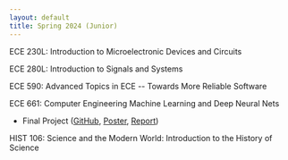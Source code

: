 ```yaml
---
layout: default
title: Spring 2024 (Junior)
---
```

ECE 230L: Introduction to Microelectronic Devices and Circuits

ECE 280L: Introduction to Signals and Systems

ECE 590: Advanced Topics in ECE -- Towards More Reliable Software  

ECE 661: Computer Engineering Machine Learning and Deep Neural Nets
- Final Project ([GitHub](https://github.com/EtHsu0/Duke_ECE661_Final-Project-An_Evaluation_of_Self-Supervised_Learning_Method-SimCLR_and_RotNet), [Poster](media/ECE661_Poster.pdf), [Report](media/ECE661_Report.pdf))

HIST 106: Science and the Modern World: Introduction to the History of Science
